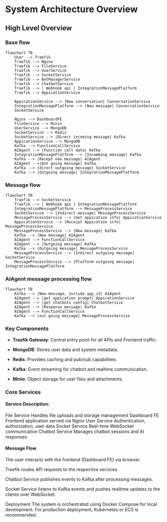 # System Architecture Overview

## High Level Overview

### Base flow
```mermaid
flowchart TB
    User --> Traefik
    Traefik --> Nginx
    Traefik --> FileService
    Traefik --> UserService
    Traefik --> SocketService
    Traefik --> BotManagerService
    Traefik --> ChatbotService
    Traefik --> | Webhook api | IntegrationMessagePlatform
    Traefik --> AppicationService

    AppicationService --> |New conversation| ConversationService
    IntegrationMessagePlatform --> |New message| ConversationService
    SocketService

    Nginx --> DashboardFE
    FileService --> Minio
    UserService --> MongoDB
    SocketService --> Redis
    SocketService --> |Direct incoming message| Kafka
    AppicationService --> MongoDB
    Kafka --> FunctionCallService
    AIAgent --> |Function call data| Kafka
    IntegrationMessagePlatform --> |Incomming message| Kafka
    Kafka --> |Recept new message| AIAgent
    AIAgent -->|Out going message| Kafka
    Kafka --> |direct outgoing message| SocketService
    Kafka --> |Outgoing message| IntegrationMessagePlatform
```

### Message flow
```mermaid
flowchart TB
    Traefik --> SocketService
    Traefik --> | Webhook api | IntegrationMessagePlatform
    IntegrationMessagePlatform --> MessageProcessService
    SocketService --> |Indirect message| MessageProcessService
    MessageProcessService --> |Get appication info| AppicationService
    AppicationService --> |Receipt Appication info| MessageProcessService
    MessageProcessService --> |New message| Kafka
    Kafka --> |New message| AIAgent
    AIAgent --> FunctionCallService
    AIAgent --> |Outgoing message| Kafka
    Kafka --> |Outgoing message| MessageProcessService
    MessageProcessService --> |Indirect outgoing message| SocketService
    MessageProcessService --> |Platform outgoing message| IntegrationMessagePlatform

```


### AIAgent message processing flow
```mermaid
flowchart TB
    Kafka --> |New message, include app_id| AIAgent
    AIAgent --> |get appication prompt| AppicationService
    AIAgent --> |get chatbots config| ChatbotService
    AIAgent --> |Response message| Kafka
    AIAgent --> FunctionCallService
    Kafka --> |out going message| MessageProcessService

```

### Key Components
- **Traefik Gateway**: Central entry point for all APIs and Frontend traffic.

- **MongoDB**: Stores user data and system metadata.

- **Redis**: Provides caching and pub/sub capabilities.

- **Kafka**: Event streaming for chatbot and realtime communication.

- **Minio**: Object storage for user files and attachments.

### Core Services

#### Service	Description:
File Service	Handles file uploads and storage management
Dashboard FE	Frontend application served via Nginx
User Service	Authentication, authorization, user data
Socket Service	Real-time WebSocket communication
Chatbot Service	Manages chatbot sessions and AI responses

#### Message Flow
The user interacts with the frontend (Dashboard FE) via browser.

Traefik routes API requests to the respective services.

Chatbot Service publishes events to Kafka after processing messages.

Socket Service listens to Kafka events and pushes realtime updates to the clients over WebSocket.

Deployment
The system is orchestrated using Docker Compose for local development.
For production deployment, Kubernetes or ECS is recommended.

